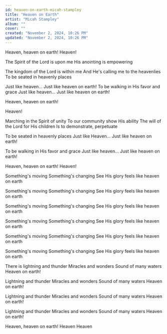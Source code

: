 ```yaml
---
id: heaven-on-earth-micah-stampley
title: "Heaven on Earth"
artist: "Micah Stampley"
album: ""
cover: ""
created: "November 2, 2024, 10:26 PM"
updated: "November 2, 2024, 10:26 PM"
---
```


Heaven, heaven on earth!
Heaven!

The Spirit of the Lord is upon me
His anointing is empowering

The kingdom of the Lord is within me
And He's calling me to the heavenlies
To be seated in heavenly places

Just like heaven...
Just like heaven on earth!
To be walking in His favor and grace
Just like heaven...
Just like heaven on earth!

Heaven, heaven on earth!

Heaven!

Marching in the Spirit of unity
To our community show His ability
The will of the Lord for His children
Is to demonstrate, perpetuate

To be seated in heavenly places
Just like Heaven...
Just like heaven on earth!

To be walking in His favor and grace
Just like heaven...
Just like heaven on earth!

Heaven, heaven on earth!
Heaven!

Something's moving
Something's changing
See His glory feels like heaven on earth

Something's moving
Something's changing
See His glory feels like heaven on earth

Something's moving
Something's changing
See His glory feels like heaven on earth

Something's moving
Something's changing
See His glory feels like heaven on earth

Something's moving
Something's changing
See His glory feels like heaven on earth

Something's moving
Something's changing
See His glory feels like heaven on earth

There is lightning and thunder
Miracles and wonders
Sound of many waters
Heaven on earth!

Lightning and thunder
Miracles and wonders
Sound of many waters
Heaven on earth!

Lightning and thunder
Miracles and wonders
Sound of many waters
Heaven on earth!

Lightning and thunder
Miracles and wonders
Sound of many waters
Heaven on earth!

Heaven, heaven on earth!
Heaven
Heaven